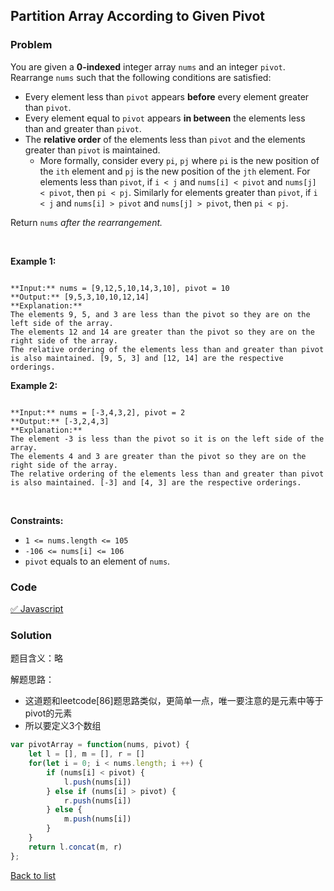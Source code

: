 Partition Array According to Given Pivot
---
### Problem
You are given a **0-indexed** integer array `nums` and an integer `pivot`. Rearrange `nums` such that the following conditions are satisfied:


* Every element less than `pivot` appears **before** every element greater than `pivot`.
* Every element equal to `pivot` appears **in between** the elements less than and greater than `pivot`.
* The **relative order** of the elements less than `pivot` and the elements greater than `pivot` is maintained.
	+ More formally, consider every `pi`, `pj` where `pi` is the new position of the `ith` element and `pj` is the new position of the `jth` element. For elements less than `pivot`, if `i < j` and `nums[i] < pivot` and `nums[j] < pivot`, then `pi < pj`. Similarly for elements greater than `pivot`, if `i < j` and `nums[i] > pivot` and `nums[j] > pivot`, then `pi < pj`.


Return `nums` *after the rearrangement.*


 


**Example 1:**



```

**Input:** nums = [9,12,5,10,14,3,10], pivot = 10
**Output:** [9,5,3,10,10,12,14]
**Explanation:** 
The elements 9, 5, and 3 are less than the pivot so they are on the left side of the array.
The elements 12 and 14 are greater than the pivot so they are on the right side of the array.
The relative ordering of the elements less than and greater than pivot is also maintained. [9, 5, 3] and [12, 14] are the respective orderings.

```

**Example 2:**



```

**Input:** nums = [-3,4,3,2], pivot = 2
**Output:** [-3,2,4,3]
**Explanation:** 
The element -3 is less than the pivot so it is on the left side of the array.
The elements 4 and 3 are greater than the pivot so they are on the right side of the array.
The relative ordering of the elements less than and greater than pivot is also maintained. [-3] and [4, 3] are the respective orderings.

```

 


**Constraints:**


* `1 <= nums.length <= 105`
* `-106 <= nums[i] <= 106`
* `pivot` equals to an element of `nums`.

### Code
[✅ Javascript](./solution.js)
### Solution
题目含义：略

解题思路：
- 这道题和leetcode[86]题思路类似，更简单一点，唯一要注意的是元素中等于pivot的元素
- 所以要定义3个数组

```javascript
var pivotArray = function(nums, pivot) {
    let l = [], m = [], r = []
    for(let i = 0; i < nums.length; i ++) {
        if (nums[i] < pivot) {
            l.push(nums[i])
        } else if (nums[i] > pivot) {
            r.push(nums[i])
        } else {
            m.push(nums[i])
        }
    }
    return l.concat(m, r)
};
```

[Back to list](../README.md)